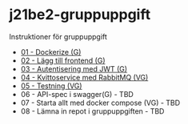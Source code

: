 # j21be2-gruppuppgift
Instruktioner för gruppuppgift

 * [01 - Dockerize (G)]("01%20-%20Dockerize.md")
 * [02 - Lägg till frontend (G)](02%20-%20Lägg%20till%20frontend.md)
 * [03 - Autentisering med JWT (G)](03%20-%20Autentisering%20med%20JWT.md)
 * [04 - Kvittoservice med RabbitMQ (VG)](04%20-%20Kvittoservice%20med%20RabbitMQ.md)
 * [05 - Testning (VG)](05%20-%20Testning.md)
 * 06 - API-spec i swagger(G) - TBD
 * 07 - Starta allt med docker compose (VG) - TBD
 * 08 - Lämna in repot i gruppuppgiften - TBD

